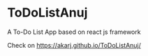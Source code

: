# ToDoListAnuj
A To-Do List App based on react js framework

Check on https://akarj.github.io/ToDoListAnuj/

